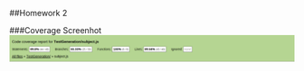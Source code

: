##Homework 2   

###Coverage Screenhot
![alt text](https://raw.githubusercontent.com/anuragshendge/HW2/master/Code%20coverage%20report%20for%20TestGeneration%20subject.js.png)
